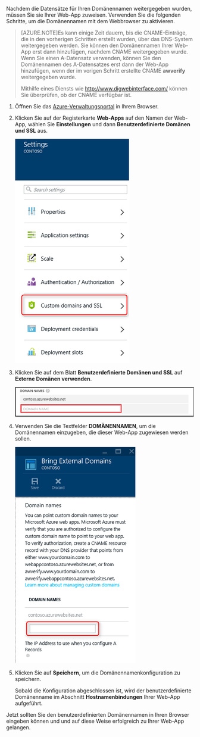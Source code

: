 Nachdem die Datensätze für Ihren Domänennamen weitergegeben wurden, müssen Sie sie Ihrer Web-App zuweisen. Verwenden Sie die folgenden Schritte, um die Domänennamen mit dem Webbrowser zu aktivieren.

> [AZURE.NOTE]Es kann einige Zeit dauern, bis die CNAME-Einträge, die in den vorherigen Schritten erstellt wurden, über das DNS-System weitergegeben werden. Sie können den Domänennamen Ihrer Web-App erst dann hinzufügen, nachdem CNAME weitergegeben wurde. Wenn Sie einen A-Datensatz verwenden, können Sie den Domänennamen des A-Datensatzes erst dann der Web-App hinzufügen, wenn der im vorigen Schritt erstellte CNAME **awverify** weitergegeben wurde.
>
> Mithilfe eines Diensts wie <a href="http://www.digwebinterface.com/">http://www.digwebinterface.com/</a> können Sie überprüfen, ob der CNAME verfügbar ist.

1. Öffnen Sie das [Azure-Verwaltungsportal](https://portal.azure.com) in Ihrem Browser.

2. Klicken Sie auf der Registerkarte **Web-Apps** auf den Namen der Web-App, wählen Sie **Einstellungen** und dann **Benutzerdefinierte Domänen und SSL** aus.

	![](./media/custom-dns-web-site/dncmntask-cname-6.png)

3. Klicken Sie auf dem Blatt **Benutzerdefinierte Domänen und SSL** auf **Externe Domänen verwenden**.

	![](./media/custom-dns-web-site/dncmntask-cname-7.png)

4. Verwenden Sie die Textfelder **DOMÄNENNAMEN**, um die Domänennamen einzugeben, die dieser Web-App zugewiesen werden sollen.

	![](./media/custom-dns-web-site/dncmntask-cname-8.png)

5. Klicken Sie auf **Speichern**, um die Domänennamenkonfiguration zu speichern.

	Sobald die Konfiguration abgeschlossen ist, wird der benutzerdefinierte Domänenname im Abschnitt **Hostnamenbindungen** Ihrer Web-App aufgeführt.

Jetzt sollten Sie den benutzerdefinierten Domänennamen in Ihren Browser eingeben können und und auf diese Weise erfolgreich zu Ihrer Web-App gelangen.

<!---HONumber=August15_HO6-->
